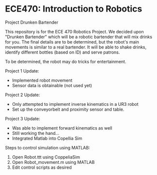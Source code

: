 # ECE470: Introduction to Robotics
Project Drunken Bartender

This repository is for the ECE 470 Robotics Project. We decided upon "Drunken Bartender" which will be a robotic bartender that will mix drinks for you. The final details are to be determined, but the robot's main movements is similar to a real bartender. It will be able to shake drinks, identify different bottles (based on ID) and serve patrons.

To be determined, the robot may do tricks for entertainment.

Project 1 Update:
- Implemented robot movement
- Sensor data is obtainable (not used yet)

Project 2 Update:
- Only attempted to implement inverse kinematics in a UR3 robot
- Set up the conveyorbelt and proximity sensor and table.

Project 3 Update:
- Was able to implement forward kinematics as well
- Still working the hand...
- Integrated Matlab into Copellia Sim


Steps to control simulation using MATLAB:

1) Open Robot.ttt using CoppeliaSim
2) Open Robot_movement.m using MATLAB
3) Edit control scripts as desired
